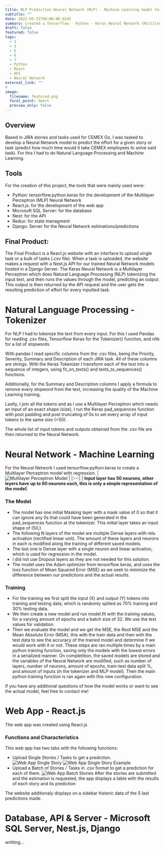 ```yaml
---
title: NLP Prediction Neural Network (MLP) - Machine Learning model for Cemex
subtitle: ""
date: 2022-05-15T08:00:00.024Z
summary: Created a Tensorflow - Python - Keras Neural Network (Multilayer Perceptron) for Cemex, used for predicting an arbitrary value based on Natural Language Processing. 
draft: false
featured: false
tags:
  - 1
  - 3
  - 5
  - 6
  - 7
  - Python
  - React
  - API
  - Neural Network
external_link: ""
# 
image:
  filename: featured.png
  focal_point: Smart
  preview_only: false
---
```


## Overview
Based in JIRA stories and tasks used for CEMEX Go, I was tasked to develop a Neural Network model to predict the effort for a given story or task (predict how much time would it take CEMEX employees to solve said task). For this I had to do Natural Language Processing and Machine Learning.

## Tools
For the creation of this project, the tools that were mainly used were:
+ Python: tensorflow.python.keras for the development of the Multilayer Perceptron (MLP) Neural Network
+ React.js: for the development of the web app
+ Microsoft SQL Server: for the database
+ Nest: for the API
+ Redux: for state managment
+ Django: Server for the Neural Network estimations/predictions

## Final Product:
The Final Product is a React.js website with an interface to upload single task or a bulk of tasks (.csv file). When a task is uploaded, the website makes a request with a Nest.js API for our trained Neural Network models hosted in a Django Server. The Keras Neural Network is a Multilayer Perceptron which does Natural Language Processing (NLP) tokenizing the input text, and then runs the values through the model, predicting an output. This output is then returned by the API request and the user gets the resulting prediction of effort for every inputted task. 

# Natural Language Processing - Tokenizer
For NLP I had to tokenize the text from every input. For this I used Pandas for reading .csv files, Tensorflow Keras for the Tokenizer() function, and nltk for a list of stopwords.

With pandas I read specific columns from the .csv files, being the Priority, Severity, Summary and Description of each JIRA task. All of these columns are strings.
With the Keras Tokenizer I transform each of the text into a sequence of integers, using fit_on_texts() and texts_to_sequences() functions.

Additionally, for the Summary and Description columns I apply a formula to remove every stopword from the text, increasing the quality of the Machine Learning training.

Lastly, I join all the tokens and as I use a Multilayer Perceptron which needs an input of an exact shape (size), I run the Keras pad_sequences function with post padding and post truncating of 0s to set every array of input tokens to the same size (=50).

The whole list of input tokens and outputs obtained from the .csv file are then returned to the Neural Network.


# Neural Network - Machine Learning
For the Neural Network I used tensorflow.python.keras to create a Multilayer Perceptron model with regression.
| ![Multilayer Perceptron Model](img4.png "Multilayer Perceptron") |
|:--:|
| <b>Input layer has 50 neurons, other leyers have up to 60 neurons each, this is only a simple representation of the model</b>|

### The Model
+ The model has one initial Masking layer with a mask value of 0 so that it can ignore any 0s that could have been generated in the pad_sequences function at the tokenizer. This initial layer takes an input shape of (50,).
+ The following N layers of the model are multiple Dense layers with relu activation (rectified linear unit). The amount of these layers and neurons in each is modified along the training of different saved models.
+ The last one is Dense layer with a single neuron and linear activation, which is used for regression in the model.
+ I did not use Dropout layers as they are not needed for this solution.
+ The model uses the Adam optimizer from tensorflow keras, and uses the loss function of Mean Squared Error (MSE) as we seek to minimize the difference between our predictions and the actual results.
### Training
+ For the training we first split the input (X) and output (Y) tokens into training and testing data, which is randomly splited as 70% training and 30% testing data.
+ We then create a new model and run model.fit with the training values, for a varying amount of epochs and a batch size of 32. We use the test values for validation.
+ Then we evaluate the model and we get the MSE, the Root MSE and the Mean Absolute Error (MSA), this with the train data and then with the test data to see the accuracy of the trained model and determine if we would work with it or not.
These steps are ran multiple times by a main python training function, saving only the models with the lowest errors in a serialized manner. On completition, the saved models are stored and the variables of the Neural Network are modified, such as number of layers, number of neurons, amount of epochs, train-test data split %, and amount of inputs (in the tokenizer and MLP model). Then the main python training function is ran again with this new configuration.

If you have any additional questions of how the model works or want to see the actual model, feel free to contact me!


# Web App - React.js
The web app was created using React.js 
### Functions and Characteristics
This web app has two tabs with the following functions:
+ Upload Single Stories / Tasks to get a prediction.
![Web App Single Story](img1.png "Single Story")
![Web App Single Story Example](img2.png "Single Story Example")
+ Upload a Batch of Stories / Tasks in .csv format to get a prediction for each of them.
![Web App Batch Stories](img3.png "Batch of Stories")
After the stories are submitted and the estimation is requested, the app displays a table with the results of each story and its prediction

The website additionaly displays on a sidebar historic data of the 5 last predictions made.

# Database, API & Server - Microsoft SQL Server, Nest.js, Django
writting...


